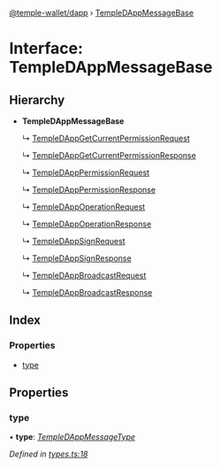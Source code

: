 [@temple-wallet/dapp](../README.md) › [TempleDAppMessageBase](templedappmessagebase.md)

# Interface: TempleDAppMessageBase

## Hierarchy

* **TempleDAppMessageBase**

  ↳ [TempleDAppGetCurrentPermissionRequest](templedappgetcurrentpermissionrequest.md)

  ↳ [TempleDAppGetCurrentPermissionResponse](templedappgetcurrentpermissionresponse.md)

  ↳ [TempleDAppPermissionRequest](templedapppermissionrequest.md)

  ↳ [TempleDAppPermissionResponse](templedapppermissionresponse.md)

  ↳ [TempleDAppOperationRequest](templedappoperationrequest.md)

  ↳ [TempleDAppOperationResponse](templedappoperationresponse.md)

  ↳ [TempleDAppSignRequest](templedappsignrequest.md)

  ↳ [TempleDAppSignResponse](templedappsignresponse.md)

  ↳ [TempleDAppBroadcastRequest](templedappbroadcastrequest.md)

  ↳ [TempleDAppBroadcastResponse](templedappbroadcastresponse.md)

## Index

### Properties

* [type](templedappmessagebase.md#type)

## Properties

###  type

• **type**: *[TempleDAppMessageType](../enums/templedappmessagetype.md)*

*Defined in [types.ts:18](https://github.com/madfish-solutions/templewallet-dapp/blob/0a08b44/src/types.ts#L18)*
